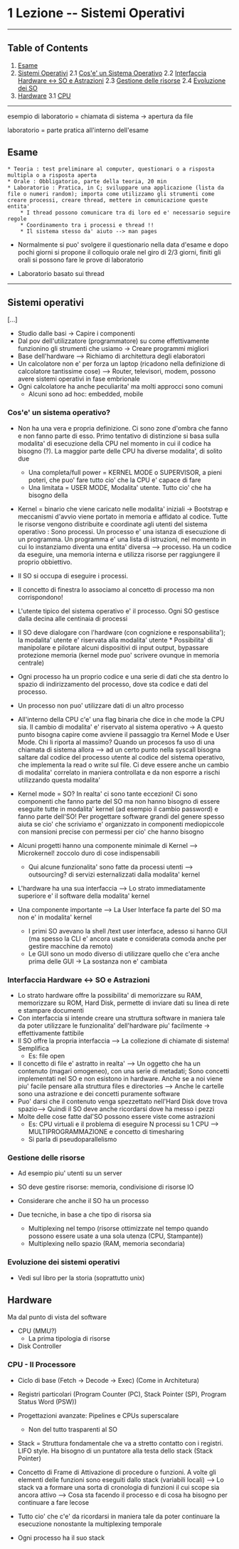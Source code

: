 # 1 Lezione -- Sistemi Operativi

---

## Table of Contents

1. [Esame](#esame)
2. [Sistemi Operativi](#sistemi-operativi)
    2.1 [Cos'e' un Sistema Operativo](#cose-un-sistema-operativo)
    2.2 [Interfaccia Hardware <-> SO e Astrazioni](#interfaccia-hardware---so-e-astrazioni)
    2.3 [Gestione delle risorse](#gestione-delle-risorse)
    2.4 [Evoluzione dei SO](#evoluzione-dei-sistemi-operativi)
3. [Hardware](#hardware)
    3.1 [CPU](#cpu---il-processore)


---


esempio di laboratorio = chiamata di sistema -> apertura da file

laboratorio = parte pratica all'interno dell'esame

## Esame
    * Teoria : test preliminare al computer, questionari o a risposta multipla o a risposta aperta
    * Orale : Obbligatorio, parte della teoria, 20 min
    * Laboratorio : Pratica, in C; sviluppare una applicazione (lista da file o numeri random); importa come utilizzamo gli strumenti come creare processi, creare thread, mettere in comunicazione queste entita' 
        * I thread possono comunicare tra di loro ed e' necessario seguire regole 
        * Coordinamento tra i processi e thread !!
        * Il sistema stesso da' aiuto --> man pages
* Normalmente si puo' svolgere il questionario nella data d'esame e dopo pochi giorni si propone il colloquio orale nel giro di 2/3 giorni, finiti gli orali si possono fare le prove di laboratorio

* Laboratorio basato sui thread

---

## Sistemi operativi

[...]

* Studio dalle basi -> Capire i componenti
* Dal pov dell'utilizzatore (programmatore) su come effettivamente funzionino gli strumenti che usiamo -> Creare programmi migliori
* Base dell'hardware --> Richiamo di architettura degli elaboratori
* Un calcolatore non e' per forza un laptop (ricadono nella definizione di calcolatore tantissime cose) --> Router, televisori, modem, possono avere sistemi operativi in fase embrionale
* Ogni calcolatore ha anche peculiarita' ma molti approcci sono comuni
    * Alcuni sono ad hoc: embedded, mobile

### Cos'e' un sistema operativo?

* Non ha una vera e propria definizione. Ci sono zone d'ombra che fanno e non fanno parte di esso. Primo tentativo di distinzione si basa sulla modalita' di esecuzione della CPU nel momento in cui il codice ha bisogno (?). La maggior parte delle CPU ha diverse modalita', di solito due
    * Una completa/full power = KERNEL MODE o SUPERVISOR, a pieni poteri, che puo' fare tutto cio' che la CPU e' capace di fare
    * Una limitata = USER MODE, Modalita' utente. 
Tutto cio' che ha bisogno della
* Kernel = binario che viene caricato nelle modalita' iniziali -> Bootstrap e meccanismi d'avvio viene portato in memoria e affidato al codice. Tutte le risorse vengono distribuite e coordinate agli utenti del sistema operativo : Sono processi. Un processo e' una istanza di esecuzione di un programma. Un programma e' una lista di istruzioni, nel momento in cui lo instanziamo diventa una entita' diversa --> processo. Ha un codice da eseguire, una memoria interna e utilizza risorse per raggiungere il proprio obbiettivo. 
* Il SO si occupa di eseguire i processi. 
* Il concetto di finestra lo associamo al concetto di processo ma non corrispondono!
* L'utente tipico del sistema operativo e' il processo. Ogni SO gestisce dalla decina alle centinaia di processi
* Il SO deve dialogare con l'hardware (con cognizione e responsabilita'); la modalita' utente e' riservata alla modalita' utente * Possibilita' di manipolare e pilotare alcuni dispositivi di input output, bypassare protezione memoria (kernel mode puo' scrivere ovunque in memoria centrale) 
* Ogni processo ha un proprio codice e una serie di dati che sta dentro lo spazio di indirizzamento del processo, dove sta codice e dati del processo. 
* Un processo non puo' utilizzare dati di un altro processo
* All'interno della CPU c'e' una flag binaria che dice in che mode la CPU sia. Il cambio di modalita' e' riservato al sistema operativo -> A questo punto bisogna capire come avviene il passaggio tra Kernel Mode e User Mode. Chi li riporta al massimo? Quando un procesos fa uso di una chiamata di sistema allora --> ad un certo punto nella syscall bisogna saltare dal codice del processo utente al codice del sistema operativo, che implementa la read o write sul file. Ci deve essere anche un cambio di modalita' correlato in maniera controllata e da non esporre a rischi utilizzando questa modalita' 

* Kernel mode = SO? In realta' ci sono tante eccezioni! Ci sono componenti che fanno parte del SO ma non hanno bisogno di essere eseguite tutte in modalita' kernel (ad esempio il cambio password) e fanno parte dell'SO! Per progettare software grandi del genere spesso aiuta se cio' che scriviamo e' organizzato in componenti mediopiccole con mansioni precise con permessi per cio' che hanno bisogno
* Alcuni progetti hanno una componente minimale di Kernel --> Microkernel! zoccolo duro di cose indispensabili
    * Qui alcune funzionalita' sono fatte da processi utenti --> outsourcing? di servizi esternalizzati dalla modalita' kernel

* L'hardware ha una sua interfaccia --> Lo strato immediatamente superiore e' il software della modalita' kernel
* Una componente importante --> La User Interface fa parte del SO ma non e' in modalita' kernel
    * I primi SO avevano la shell /text user interface, adesso si hanno GUI (ma spesso la CLI e' ancora usate e considerata comoda anche per gestire macchine da remoto) 
    * Le GUI sono un modo diverso di utilizzare quello che c'era anche prima delle GUI -> La sostanza non e' cambiata 

### Interfaccia Hardware <-> SO e Astrazioni
* Lo strato hardware offre la possibilita' di memorizzare su RAM, memorizzare su ROM, Hard Disk, permette di inviare dati su linea di rete e stampare documenti
* Con interfaccia si intende creare una struttura software in maniera tale da poter utilizzare le funzionalita' dell'hardware piu' facilmente -> effettivamente fattibile
* Il SO offre la propria interfaccia --> La collezione di chiamate di sistema! Semplifica
    * Es: file open 
* Il concetto di file e' astratto in realta' --> Un oggetto che ha un contenuto (magari omogeneo), con una serie di metadati; Sono concetti implementati nel SO e non esistono in hardware. Anche se a noi viene piu' facile pensare alla struttura files e directories --> Anche le cartelle sono una astrazione e dei concetti puramente software
* Puo' darsi che il contenuto venga spezzettato nell'Hard Disk dove trova spazio--> Quindi il SO deve anche ricordarsi dove ha messo i pezzi   
* Molte delle cose fatte dal'SO possono essere viste come astrazioni
    * Es: CPU virtuali e il problema di eseguire N processi su 1 CPU --> MULTIPROGRAMMAZIONE e concetto di timesharing
    * Si parla di pseudoparallelismo

### Gestione delle risorse
* Ad esempio piu' utenti su un server
* SO deve gestire risorse: memoria, condivisione di risorse IO
* Considerare che anche il SO ha un processo

* Due tecniche, in base a che tipo di risorsa sia
    * Multiplexing nel tempo (risorse ottimizzate nel tempo quando possono essere usate a una sola utenza (CPU, Stampante)) 
    * Multiplexing nello spazio (RAM, memoria secondaria) 

### Evoluzione dei sistemi operativi

* Vedi sul libro per la storia (soprattutto unix)

## Hardware
Ma dal punto di vista del software

* CPU (MMU?)
    * La prima tipologia di risorse 
* Disk Controller

### CPU - Il Processore

* Ciclo di base (Fetch -> Decode -> Exec) (Come in Architetura)
* Registri particolari (Program Counter (PC), Stack Pointer (SP), Program Status Word (PSW)) 
* Progettazioni avanzate: Pipelines e CPUs superscalare
    * Non del tutto trasparenti al SO
* Stack = Struttura fondamentale che va a stretto contatto con i registri. LIFO style. Ha bisogno di un puntatore alla testa dello stack (Stack Pointer) 
* Concetto di Frame di Attivazione di procedure o funzioni. A volte gli elementi delle funzioni sono eseguiti dallo stack (variabili locali) --> Lo stack va a formare una sorta di cronologia di funzioni il cui scope sia ancora attivo --> Cosa sta facendo il processo e di cosa ha bisogno per continuare a fare lecose
* Tutto cio' che c'e' da ricordarsi in maniera tale da poter continuare la esecuzione nonostante la multiplexing temporale 

* Ogni processo ha il suo stack  


